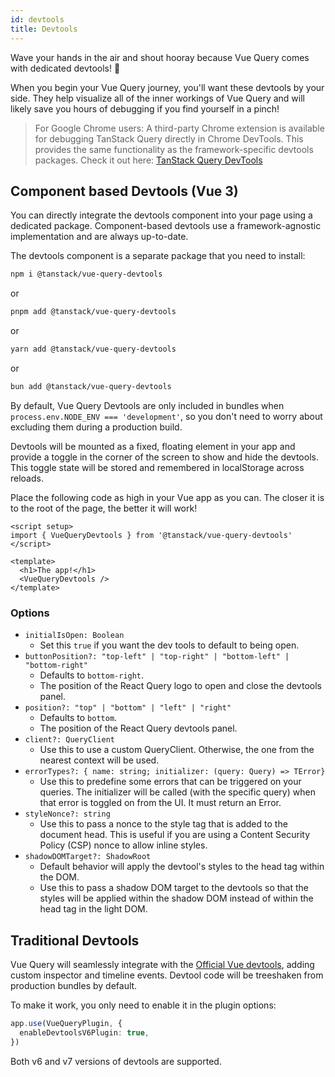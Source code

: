 ```yaml
---
id: devtools
title: Devtools
---
```


Wave your hands in the air and shout hooray because Vue Query comes with dedicated devtools! 🥳

When you begin your Vue Query journey, you'll want these devtools by your side. They help visualize all of the inner workings of Vue Query and will likely save you hours of debugging if you find yourself in a pinch!

> For Google Chrome users: A third-party Chrome extension is available for debugging TanStack Query directly in Chrome DevTools. This provides the same functionality as the framework-specific devtools packages. Check it out here: [TanStack Query DevTools](https://chromewebstore.google.com/detail/tanstack-query-devtools/annajfchloimdhceglpgglpeepfghfai)

## Component based Devtools (Vue 3)

You can directly integrate the devtools component into your page using a dedicated package.
Component-based devtools use a framework-agnostic implementation and are always up-to-date.

The devtools component is a separate package that you need to install:

```bash
npm i @tanstack/vue-query-devtools
```

or

```bash
pnpm add @tanstack/vue-query-devtools
```

or

```bash
yarn add @tanstack/vue-query-devtools
```

or

```bash
bun add @tanstack/vue-query-devtools
```

By default, Vue Query Devtools are only included in bundles when `process.env.NODE_ENV === 'development'`, so you don't need to worry about excluding them during a production build.

Devtools will be mounted as a fixed, floating element in your app and provide a toggle in the corner of the screen to show and hide the devtools. This toggle state will be stored and remembered in localStorage across reloads.

Place the following code as high in your Vue app as you can. The closer it is to the root of the page, the better it will work!

```vue
<script setup>
import { VueQueryDevtools } from '@tanstack/vue-query-devtools'
</script>

<template>
  <h1>The app!</h1>
  <VueQueryDevtools />
</template>
```

### Options

- `initialIsOpen: Boolean`
  - Set this `true` if you want the dev tools to default to being open.
- `buttonPosition?: "top-left" | "top-right" | "bottom-left" | "bottom-right"`
  - Defaults to `bottom-right`.
  - The position of the React Query logo to open and close the devtools panel.
- `position?: "top" | "bottom" | "left" | "right"`
  - Defaults to `bottom`.
  - The position of the React Query devtools panel.
- `client?: QueryClient`
  - Use this to use a custom QueryClient. Otherwise, the one from the nearest context will be used.
- `errorTypes?: { name: string; initializer: (query: Query) => TError}`
  - Use this to predefine some errors that can be triggered on your queries. The initializer will be called (with the specific query) when that error is toggled on from the UI. It must return an Error.
- `styleNonce?: string`
  - Use this to pass a nonce to the style tag that is added to the document head. This is useful if you are using a Content Security Policy (CSP) nonce to allow inline styles.
- `shadowDOMTarget?: ShadowRoot`
  - Default behavior will apply the devtool's styles to the head tag within the DOM.
  - Use this to pass a shadow DOM target to the devtools so that the styles will be applied within the shadow DOM instead of within the head tag in the light DOM.

## Traditional Devtools

Vue Query will seamlessly integrate with the [Official Vue devtools](https://github.com/vuejs/devtools-next), adding custom inspector and timeline events.
Devtool code will be treeshaken from production bundles by default.

To make it work, you only need to enable it in the plugin options:

```ts
app.use(VueQueryPlugin, {
  enableDevtoolsV6Plugin: true,
})
```

Both v6 and v7 versions of devtools are supported.
